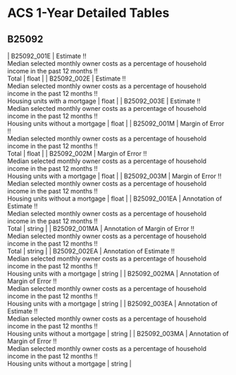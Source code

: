 # ACS 1-Year Detailed Tables

## B25092

| B25092_001E | Estimate !!<br>Median selected monthly owner costs as a percentage of household income in the past 12 months !!<br>Total | float |
| B25092_002E | Estimate !!<br>Median selected monthly owner costs as a percentage of household income in the past 12 months !!<br>Housing units with a mortgage | float |
| B25092_003E | Estimate !!<br>Median selected monthly owner costs as a percentage of household income in the past 12 months !!<br>Housing units without a mortgage | float |
| B25092_001M | Margin of Error !!<br>Median selected monthly owner costs as a percentage of household income in the past 12 months !!<br>Total | float |
| B25092_002M | Margin of Error !!<br>Median selected monthly owner costs as a percentage of household income in the past 12 months !!<br>Housing units with a mortgage | float |
| B25092_003M | Margin of Error !!<br>Median selected monthly owner costs as a percentage of household income in the past 12 months !!<br>Housing units without a mortgage | float |
| B25092_001EA | Annotation of Estimate !!<br>Median selected monthly owner costs as a percentage of household income in the past 12 months !!<br>Total | string |
| B25092_001MA | Annotation of Margin of Error !!<br>Median selected monthly owner costs as a percentage of household income in the past 12 months !!<br>Total | string |
| B25092_002EA | Annotation of Estimate !!<br>Median selected monthly owner costs as a percentage of household income in the past 12 months !!<br>Housing units with a mortgage | string |
| B25092_002MA | Annotation of Margin of Error !!<br>Median selected monthly owner costs as a percentage of household income in the past 12 months !!<br>Housing units with a mortgage | string |
| B25092_003EA | Annotation of Estimate !!<br>Median selected monthly owner costs as a percentage of household income in the past 12 months !!<br>Housing units without a mortgage | string |
| B25092_003MA | Annotation of Margin of Error !!<br>Median selected monthly owner costs as a percentage of household income in the past 12 months !!<br>Housing units without a mortgage | string |

